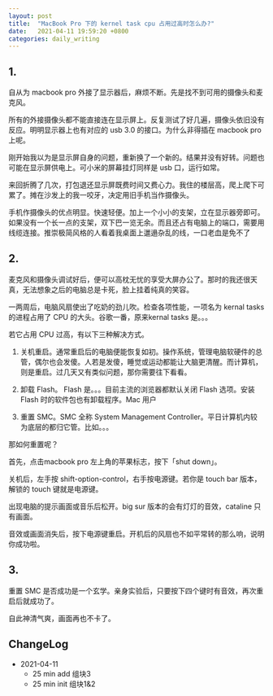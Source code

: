 ```yaml
---
layout: post
title:  "MacBook Pro 下的 kernel task cpu 占用过高时怎么办?"
date:   2021-04-11 19:59:20 +0800
categories: daily_writing
---
```

## 1.
自从为 macbook pro 外接了显示器后，麻烦不断。先是找不到可用的摄像头和麦克风。

所有的外接摄像头都不能直接连在显示屏上。反复测试了好几遍，摄像头依旧没有反应。明明显示器上也有对应的 usb 3.0 的接口。为什么非得插在 macbook pro上呢。

刚开始我以为是显示屏自身的问题，重新换了一个新的。结果并没有好转。问题也可能在显示屏供电上。可小米的屏幕挂灯同样是 usb 口，运行如常。

来回折腾了几次，打包退还显示屏既费时间又费心力。我住的楼层高，爬上爬下可累了。摊在沙发上的我一咬牙，决定用旧手机当作摄像头。

手机作摄像头的优点明显。快速轻便。加上一个小小的支架，立在显示器旁即可。如果没有一个长一点的支架，双下巴一览无余。而且还占有电脑上的端口，需要用线缆连接。推崇极简风格的人看着我桌面上邋遢杂乱的线，一口老血是免不了

## 2.
麦克风和摄像头调试好后，便可以高枕无忧的享受大屏办公了。那时的我还很天真，无法想象之后的电脑总是卡死，脸上挂着纯真的笑容。

一两周后，电脑风扇使出了吃奶的劲儿吹。检查各项性能，一项名为 kernal tasks 的进程占用了 CPU 的大头。谷歌一番，原来kernal tasks 是。。。

若它占用 CPU 过高，有以下三种解决方式。

1. 关机重启。通常重启后的电脑便能恢复如初。操作系统，管理电脑软硬件的总管，偶尔也会发傻。人若是发傻，睡觉或运动都能让大脑更清醒。而计算机，则是重启。过几天又有类似问题，那你需要往下看看。

2. 卸载 Flash。 Flash 是。。。目前主流的浏览器都默认关闭 Flash 选项。安装 Flash 时的软件包也有卸载程序。Mac 用户

3. 重置 SMC。SMC 全称 System Management Controller。平日计算机内较为底层的都归它管。比如。。。

那如何重置呢？

首先，点击macbook pro 左上角的苹果标志，按下「shut down」。

关机后，左手按 shift-option-control，右手按电源键。若你是 touch bar 版本，解锁的 touch 键就是电源键。

出现电脑的提示画面或音乐后松开。big sur 版本的会有灯灯的音效，cataline 只有画面。

音效或画面消失后，按下电源键重启。开机后的风扇也不如平常转的那么响，说明你成功啦。


## 3.
重置 SMC 是否成功是一个玄学。亲身实验后，只要按下四个键时有音效，再次重启后就成功了。

自此神清气爽，画面再也不卡了。


## ChangeLog

- 2021-04-11 
  - 25 min add 组块3
  - 25 min init 组块1&2